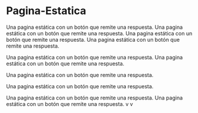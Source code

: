 # Pagina-Estatica
Una pagina estática con un botón que remite una respuesta. 
Una pagina estática con un botón que remite una respuesta. 
Una pagina estática con un botón que remite una respuesta. 
Una pagina estática con un botón que remite una respuesta. 

Una pagina estática con un botón que remite una respuesta. 
Una pagina estática con un botón que remite una respuesta. 

Una pagina estática con un botón que remite una respuesta. 

Una pagina estática con un botón que remite una respuesta. 

Una pagina estática con un botón que remite una respuesta. 
Una pagina estática con un botón que remite una respuesta. 
v
v

